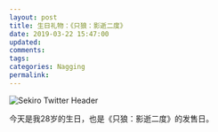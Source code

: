 ```yaml
---
layout: post
title: 生日礼物：《只狼：影逝二度》
date: 2019-03-22 15:47:00
updated:
comments:
tags:
categories: Nagging
permalink:
---
```


![Sekiro Twitter Header](https://20190322.oss-cn-shanghai.aliyuncs.com/images/sekiro_twitter_header.jpg)

今天是我28岁的生日，也是《只狼：影逝二度》的发售日。
